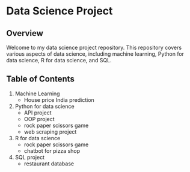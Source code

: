 # Data Science Project

## Overview
Welcome to my data science project repository. This repository covers various aspects of data science, including machine learning, Python for data science, R for data science, and SQL.

## Table of Contents
1. Machine Learning
    - House price India prediction
2. Python for data science
    - API project
    - OOP project
    - rock paper scissors game
    - web scraping project
3. R for data science
    - rock paper scissors game
    - chatbot for pizza shop
4. SQL project
    - restaurant database

